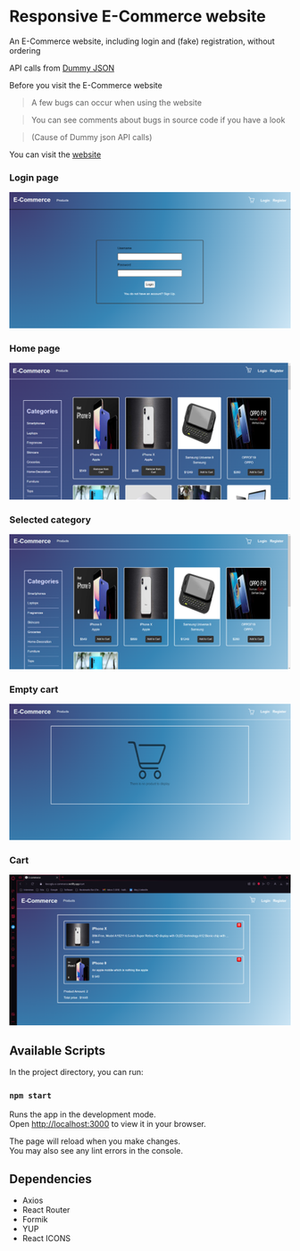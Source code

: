 # Responsive E-Commerce website

An E-Commerce website, including login and  (fake) registration, without ordering

API calls from [Dummy JSON](https://dummyjson.com/docs/products)

Before you visit the E-Commerce website 
> A few bugs can occur when using the website 

> You can see comments about bugs in source code if you have a look
 
> (Cause of Dummy json API calls)

You can visit the  [website](https://kocoglu-e-commerce.netlify.app)

###  Login page
![Login page](/public/readMeImg/LoginPage.png)
###  Home page
![Home page](/public/readMeImg/HomePage.png)
###  Selected category
![Selected category](/public/readMeImg/SelectCategory.png)
### Empty cart
![Empty cart](/public/readMeImg/EmptyCart.png)
###  Cart
![Cart](/public/readMeImg/Cart.png)


## Available Scripts

In the project directory, you can run:

### `npm start`

Runs the app in the development mode.\
Open [http://localhost:3000](http://localhost:3000) to view it in your browser.

The page will reload when you make changes.\
You may also see any lint errors in the console.

## Dependencies

- Axios
- React Router
- Formik
- YUP
- React ICONS

